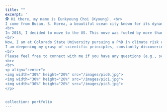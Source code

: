 ```yaml
---
title: ""
excerpt: ' 
🕵 Hi there, my name is Eunkyoung Choi (Kyoung). <br>
I come from Busan, S. Korea, a beautiful ocean city known for its dynamic blend of urban and natural beauty (see the photos below). <br>
<br>
In 2018, I decided to move to the US. This move was fueled by more than just wanderlust; it was a quest for learning/understanding science (not just through media), nurturing my knowledge, empowering people (particularly communities in need) with my learnings, and contributing to the Earth 🌎.<br>
<br>
Now, I am at Colorado State University pursuing a PhD in climate risk assessment for agricultural production. <br>
I am deepening my grasp of scientific principles, constantly discovering myself, nurturing my dreams, and shaping my perspectives. <br> 
<br>
Please feel free to connect with me if you have any questions (e.g., science, women in science, international students, etc.)!
<br>
<br>
<p align="center">
<img width="30%" height="20%" src="/images/pic0.jpg">
<img width="30%" height="20%" src="/images/pic1.jpg">
<img width="30%" height="20%" src="/images/pic3.jpg">
</p>


collection: portfolio
---
```



